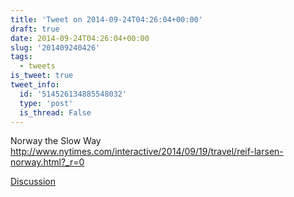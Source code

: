 ```yaml
---
title: 'Tweet on 2014-09-24T04:26:04+00:00'
draft: true
date: 2014-09-24T04:26:04+00:00
slug: '201409240426'
tags:
  - tweets
is_tweet: true
tweet_info:
  id: '514526134885548032'
  type: 'post'
  is_thread: False
---
```




Norway the Slow Way <http://www.nytimes.com/interactive/2014/09/19/travel/reif-larsen-norway.html?_r=0>

[Discussion](https://x.com/sytelus/status/514526134885548032)
